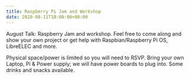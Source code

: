 ```yaml
---
title: Raspberry Pi Jam and Workshop
date: 2020-08-11T18:00:00+08:00
---
```


August Talk: Raspberry Jam and workshop. Feel free to come along and
show your own project or get help with Raspbian/Raspberry Pi OS,
LibreELEC and more.

Physical space/power is limited so you will need to RSVP.  Bring your
own Laptop, Pi & Power supply; we will have power boards to plug into.
Some drinks and snacks available.
